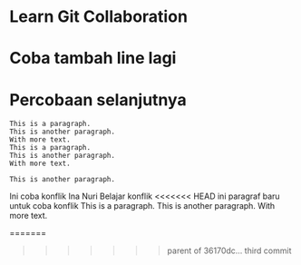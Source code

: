 # Learn Git Collaboration

# Coba tambah line lagi

# Percobaan selanjutnya

    This is a paragraph.
    This is another paragraph.
    With more text.
    This is a paragraph.
    This is another paragraph.
    With more text.

    This is another paragraph.
    
Ini coba konflik
Ina Nuri
Belajar konflik
<<<<<<< HEAD
ini paragraf baru 
untuk coba konflik
    This is a paragraph.
    This is another paragraph.
    With more text.

=======
>>>>>>> parent of 36170dc... third commit
